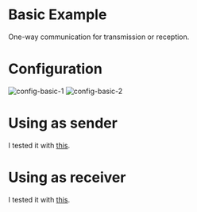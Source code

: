 # Basic Example
One-way communication for transmission or reception.   

# Configuration   

![config-basic-1](https://user-images.githubusercontent.com/6020549/167327405-922b7c57-116f-45d1-83f0-c3ba2aab60f6.jpg)
![config-basic-2](https://github.com/nopnop2002/esp-idf-cc2500/assets/6020549/28d6b017-6ec3-494b-aa64-bd397347f75d)

# Using as sender   
I tested it with [this](https://github.com/nopnop2002/esp-idf-cc2500/tree/main/ArduinoCode/CC2500_receive).   

# Using as receiver   
I tested it with [this](https://github.com/nopnop2002/esp-idf-cc2500/tree/main/ArduinoCode/CC2500_transmitte).   


